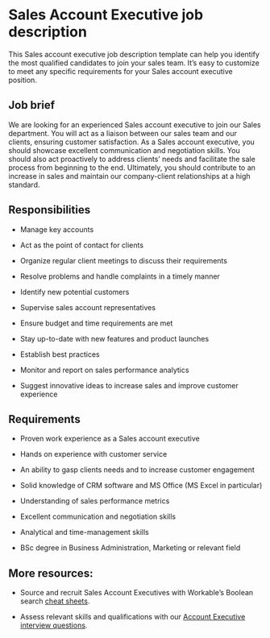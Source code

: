 # Sales Account Executive job description
This Sales account executive job description template can help you identify the most qualified candidates to join your sales team. It’s easy to customize to meet any specific requirements for your Sales account executive position.



## Job brief

We are looking for an experienced Sales account executive to join our Sales department. You will act as a liaison between our sales team and our clients, ensuring customer satisfaction.
As a Sales account executive, you should showcase excellent communication and negotiation skills. You should also act proactively to address clients’ needs and facilitate the sale process from beginning to the end.
Ultimately, you should contribute to an increase in sales and maintain our company-client relationships at a high standard.


## Responsibilities

* Manage key accounts

* Act as the point of contact for clients

* Organize regular client meetings to discuss their requirements

* Resolve problems and handle complaints in a timely manner

* Identify new potential customers

* Supervise sales account representatives

* Ensure budget and time requirements are met

* Stay up-to-date with new features and product launches

* Establish best practices

* Monitor and report on sales performance analytics

* Suggest innovative ideas to increase sales and improve customer experience


## Requirements

* Proven work experience as a Sales account executive

* Hands on experience with customer service

* An ability to gasp clients needs and to increase customer engagement

* Solid knowledge of CRM software and MS Office (MS Excel in particular)

* Understanding of sales performance metrics

* Excellent communication and negotiation skills

* Analytical and time-management skills

* BSc degree in Business Administration, Marketing or relevant field

## More resources:
* Source and recruit Sales Account Executives with Workable’s Boolean search <a href="https://resources.workable.com/find-sales-director-boolean-search-strings">cheat sheets</a>.

* Assess relevant skills and qualifications with our <a href="https://resources.workable.com/account-executive-interview-questions">Account Executive interview questions</a>.

